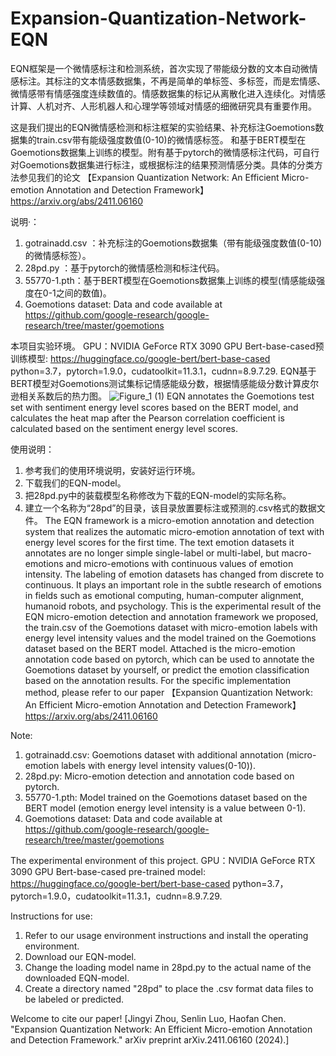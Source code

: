 # Expansion-Quantization-Network-EQN
EQN框架是一个微情感标注和检测系统，首次实现了带能级分数的文本自动微情感标注。其标注的文本情感数据集，不再是简单的单标签、多标签，而是宏情感、微情感带有情感强度连续数值的。情感数据集的标记从离散化进入连续化。对情感计算、人机对齐、人形机器人和心理学等领域对情感的细微研究具有重要作用。

这是我们提出的EQN微情感检测和标注框架的实验结果、补充标注Goemotions数据集的train.csv带有能级强度数值(0-10)的微情感标签。
和基于BERT模型在Goemotions数据集上训练的模型。附有基于pytorch的微情感标注代码，可自行对Goemotions数据集进行标注，或根据标注的结果预测情感分类。具体的分类方法参见我们的论文
【Expansion Quantization Network: An Efficient Micro-emotion Annotation and Detection Framework】https://arxiv.org/abs/2411.06160

说明·：
1. gotrainadd.csv ：补充标注的Goemotions数据集（带有能级强度数值(0-10)的微情感标签）。
2. 28pd.py ：基于pytorch的微情感检测和标注代码。
3. 55770-1.pth：基于BERT模型在Goemotions数据集上训练的模型(情感能级强度在0-1之间的数值)。
4. Goemotions dataset: Data and code available at https://github.com/google-research/google-research/tree/master/goemotions


本项目实验环境。
GPU：NVIDIA GeForce RTX 3090 GPU
Bert-base-cased预训练模型: https://huggingface.co/google-bert/bert-base-cased
python=3.7，pytorch=1.9.0，cudatoolkit=11.3.1，cudnn=8.9.7.29.
EQN基于BERT模型对Goemotions测试集标记情感能级分数，根据情感能级分数计算皮尔逊相关系数后的热力图。
![Figure_1 (1)](https://github.com/user-attachments/assets/a7a646db-471a-4f29-8dd3-ee1080153c90)
EQN annotates the Goemotions test set with sentiment energy level scores based on the BERT model, and calculates the heat map after the Pearson correlation coefficient is calculated based on the sentiment energy level scores.

使用说明：

1. 参考我们的使用环境说明，安装好运行环境。
2. 下载我们的EQN-model。
3. 把28pd.py中的装载模型名称修改为下载的EQN-model的实际名称。
4. 建立一个名称为“28pd”的目录，该目录放置要标注或预测的.csv格式的数据文件。
The EQN framework is a micro-emotion annotation and detection system that realizes the automatic micro-emotion annotation of text with energy level scores for the first time. The text emotion datasets it annotates are no longer simple single-label or multi-label, but macro-emotions and micro-emotions with continuous values ​​of emotion intensity. The labeling of emotion datasets has changed from discrete to continuous. It plays an important role in the subtle research of emotions in fields such as emotional computing, human-computer alignment, humanoid robots, and psychology.
This is the experimental result of the EQN micro-emotion detection and annotation framework we proposed, the train.csv of the Goemotions dataset with micro-emotion labels with energy level intensity values
and the model trained on the Goemotions dataset based on the BERT model. Attached is the micro-emotion annotation code based on pytorch, which can be used to annotate the Goemotions dataset by yourself, or predict the emotion classification based on the annotation results. For the specific implementation method, please refer to our paper
【Expansion Quantization Network: An Efficient Micro-emotion Annotation and Detection Framework】 https://arxiv.org/abs/2411.06160

Note:
1. gotrainadd.csv: Goemotions dataset with additional annotation (micro-emotion labels with energy level intensity values(0-10)).
2. 28pd.py: Micro-emotion detection and annotation code based on pytorch.
3. 55770-1.pth: Model trained on the Goemotions dataset based on the BERT model (emotion energy level intensity is a value between 0-1).
4. Goemotions dataset: Data and code available at https://github.com/google-research/google-research/tree/master/goemotions

The experimental environment of this project.
GPU：NVIDIA GeForce RTX 3090 GPU
Bert-base-cased pre-trained model: https://huggingface.co/google-bert/bert-base-cased
python=3.7，pytorch=1.9.0，cudatoolkit=11.3.1，cudnn=8.9.7.29.

Instructions for use:

1. Refer to our usage environment instructions and install the operating environment.
2. Download our EQN-model.
3. Change the loading model name in 28pd.py to the actual name of the downloaded EQN-model.
4. Create a directory named "28pd" to place the .csv format data files to be labeled or predicted.

Welcome to cite our paper!
[Jingyi Zhou, Senlin Luo, Haofan Chen. "Expansion Quantization Network: An Efficient Micro-emotion Annotation and Detection Framework." arXiv preprint arXiv.2411.06160 (2024).]
